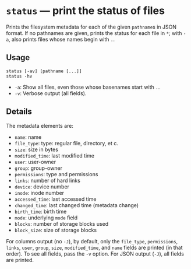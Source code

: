 # `status` — print the status of files

Prints the filesystem metadata for each of the given `pathname`s in JSON format. If no pathnames are given, prints the status for each file in `*`; with `-a`, also prints files whose names begin with `.`.

## Usage

```
status [-av] [pathname [...]]
status -hv
```

* `-a`: Show all files, even those whose basenames start with `.`.
* `-v`: Verbose output (all fields).

## Details

The metadata elements are:

* `name`: name
* `file_type`: type: regular file, directory, et c.
* `size`: size in bytes
* `modified_time`: last modified time
* `user`: user-owner
* `group`: group-owner
* `permissions`: type and permissions
* `links`: number of hard links
* `device`: device number
* `inode`: inode number
* `accessed_time`: last accessed time
* `changed_time`: last changed time (metadata change)
* `birth_time`: birth time
* `mode`: underlying `mode` field
* `blocks`: number of storage blocks used
* `block_size`: size of storage blocks

For columns output (no `-J`), by default, only the `file_type`, `permissions`, `links`, `user`, `group`, `size`, `modified_time`, and `name` fields are printed (in that order). To see all fields, pass the `-v` option. For JSON output (`-J`), all fields are printed.
